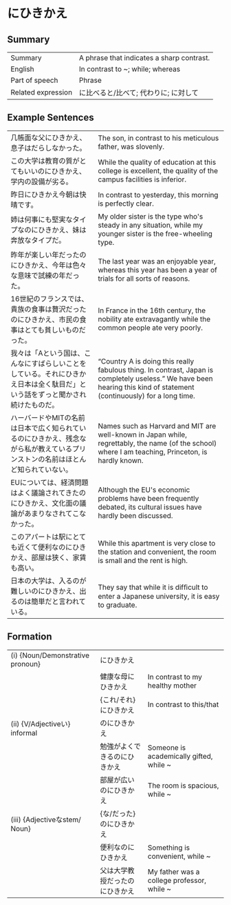 # にひきかえ

## Summary

<table><tr>   <td>Summary</td>   <td>A phrase that indicates a sharp contrast.</td></tr><tr>   <td>English</td>   <td>In contrast to ~; while; whereas</td></tr><tr>   <td>Part of speech</td>   <td>Phrase</td></tr><tr>   <td>Related expression</td>   <td>に比べると/比べて; 代わりに; に対して</td></tr></table>

## Example Sentences

<table><tr>   <td>几帳面な父にひきかえ、息子はだらしなかった。</td>   <td>The son, in contrast to his meticulous father, was slovenly.</td></tr><tr>   <td>この大学は教育の質がとてもいいのにひきかえ、学内の設備が劣る。</td>   <td>While the quality of education at this college is excellent, the quality of the campus facilities is inferior.</td></tr><tr>   <td>昨日にひきかえ今朝は快晴です。</td>   <td>In contrast to yesterday, this morning is perfectly clear.</td></tr><tr>   <td>姉は何事にも堅実なタイプなのにひきかえ、妹は奔放なタイプだ。</td>   <td>My older sister is the type who's steady in any situation, while my younger sister is the free-wheeling type.</td></tr><tr>   <td>昨年が楽しい年だったのにひきかえ、今年は色々な意味で試練の年だった。</td>   <td>The last year was an enjoyable year, whereas this year has been a year of trials for all sorts of reasons.</td></tr><tr>   <td>16世紀のフランスでは、貴族の食事は贅沢だったのにひきかえ、市民の食事はとても貧しいものだった。</td>   <td>In France in the 16th century, the nobility ate extravagantly while the common people ate very poorly.</td></tr><tr>   <td>我々は「Aという国は、こんなにすばらしいことをしている。それにひきかえ日本は全く駄目だ」という話をずっと聞かされ続けたものだ。</td>   <td>“Country A is doing this really fabulous thing. In contrast, Japan is completely useless.” We have been hearing this kind of statement (continuously) for a long time.</td></tr><tr>   <td>ハーバードやMITの名前は日本で広く知られているのにひきかえ、残念ながら私が教えているプリンストンの名前はほとんど知られていない。</td>   <td>Names such as Harvard and MIT are well-known in Japan while, regrettably, the name (of the school) where I am teaching, Princeton, is hardly known.</td></tr><tr>   <td>EUについては、経済問題はよく議論されてきたのにひきかえ、文化面の議論があまりなされてこなかった。</td>   <td>Although the EU's economic problems have been frequently debated, its cultural issues have hardly been discussed.</td></tr><tr>   <td>このアパートは駅にとても近くて便利なのにひきかえ、部屋は狭く、家賃も高い。</td>   <td>While this apartment is very close to the station and convenient, the room is small and the rent is high.</td></tr><tr>   <td>日本の大学は、入るのが難しいのにひきかえ、出るのは簡単だと言われている。</td>   <td>They say that while it is difﬁcult to enter a Japanese university, it is easy to graduate.</td></tr></table>

## Formation

<table class="table"><tbody><tr class="tr head"><td class="td"><span class="numbers">(i)</span> <span class="bold">{Noun/Demonstrative pronoun}</span></td><td class="td"><span class="concept">にひきかえ</span></td><td class="td"></td></tr><tr class="tr"><td class="td"></td><td class="td"><span>健康な母</span><span class="concept">にひきかえ</span></td><td class="td"><span>In contrast to my healthy mother</span></td></tr><tr class="tr"><td class="td"></td><td class="td"><span>{これ/それ}</span><span class="concept">にひきかえ</span></td><td class="td"><span>In contrast to this/that</span></td></tr><tr class="tr head"><td class="td"><span class="numbers">(ii)</span> <span class="bold">{V/Adjectiveい} informal</span></td><td class="td"><span>の</span><span class="concept">にひきかえ</span></td><td class="td"></td></tr><tr class="tr"><td class="td"></td><td class="td"><span>勉強がよくできるの</span><span class="concept">にひきかえ</span></td><td class="td"><span>Someone is academically gifted, while ~</span></td></tr><tr class="tr"><td class="td"></td><td class="td"><span>部屋が広いの</span><span class="concept">にひきかえ</span></td><td class="td"><span>The room is spacious, while ~</span></td></tr><tr class="tr head"><td class="td"><span class="numbers">(iii)</span> <span class="bold">{Adjectiveなstem/ Noun}</span></td><td class="td"><span>{な/だった}の</span><span class="concept">にひきかえ</span></td><td class="td"></td></tr><tr class="tr"><td class="td"></td><td class="td"><span>便利なの</span><span class="concept">にひきかえ</span></td><td class="td"><span>Something is convenient, while ~</span></td></tr><tr class="tr"><td class="td"></td><td class="td"><span>父は大学教授だったの</span><span class="concept">にひきかえ</span></td><td class="td"><span>My father was a college professor, while ~</span></td></tr></tbody></table>

